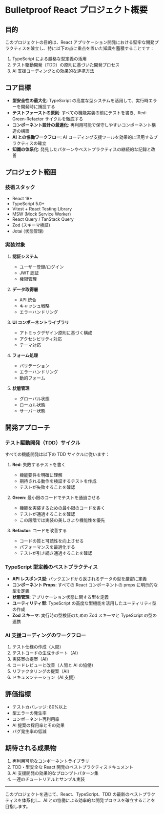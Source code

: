 # Bulletproof React プロジェクト概要

## 目的

このプロジェクトの目的は、React アプリケーション開発における堅牢な開発プラクティスを確立し、特に以下の点に重点を置いた知識を蓄積することです：

1. TypeScript による厳格な型定義の活用
2. テスト駆動開発（TDD）の原則に基づいた開発プロセス
3. AI 支援コーディングとの効果的な連携方法

## コア目標

- **型安全性の最大化**: TypeScript の高度な型システムを活用して、実行時エラーを開発時に捕捉する
- **テストファーストの原則**: すべての機能実装の前にテストを書き、Red-Green-Refactor サイクルを徹底する
- **コンポーネント設計の最適化**: 再利用可能で保守しやすいコンポーネント構造の構築
- **AI との協働ワークフロー**: AI コーディング支援ツールを効果的に活用するプラクティスの確立
- **知識の体系化**: 発見したパターンやベストプラクティスの継続的な記録と改善

## プロジェクト範囲

### 技術スタック

- React 18+
- TypeScript 5.0+
- Vitest + React Testing Library
- MSW (Mock Service Worker)
- React Query / TanStack Query
- Zod (スキーマ検証)
- Jotai (状態管理)

### 実装対象

1. **認証システム**

   - ユーザー登録/ログイン
   - JWT 認証
   - 権限管理

2. **データ取得層**

   - API 統合
   - キャッシュ戦略
   - エラーハンドリング

3. **UI コンポーネントライブラリ**

   - アトミックデザイン原則に基づく構成
   - アクセシビリティ対応
   - テーマ対応

4. **フォーム処理**

   - バリデーション
   - エラーハンドリング
   - 動的フォーム

5. **状態管理**
   - グローバル状態
   - ローカル状態
   - サーバー状態

## 開発アプローチ

### テスト駆動開発（TDD）サイクル

すべての機能開発は以下の TDD サイクルに従います：

1. **Red**: 失敗するテストを書く

   - 機能要件を明確に理解
   - 期待される動作を検証するテストを作成
   - テストが失敗することを確認

2. **Green**: 最小限のコードでテストを通過させる

   - 機能を実装するための最小限のコードを書く
   - テストが通過することを確認
   - この段階では実装の美しさより機能性を優先

3. **Refactor**: コードを改善する
   - コードの質と可読性を向上させる
   - パフォーマンスを最適化する
   - テストが引き続き通過することを確認

### TypeScript 型定義のベストプラクティス

- **API レスポンス型**: バックエンドから返されるデータの型を厳密に定義
- **コンポーネント Props**: すべての React コンポーネントの props に明示的な型を定義
- **状態管理**: アプリケーション状態に関する型を定義
- **ユーティリティ型**: TypeScript の高度な型機能を活用したユーティリティ型の作成
- **Zod スキーマ**: 実行時の型検証のための Zod スキーマと TypeScript の型の連携

### AI 支援コーディングのワークフロー

1. テスト仕様の作成（人間）
2. テストコードの生成サポート（AI）
3. 実装案の提案（AI）
4. コードレビューと改善（人間と AI の協働）
5. リファクタリングの提案（AI）
6. ドキュメンテーション（AI 支援）

## 評価指標

- テストカバレッジ: 80%以上
- 型エラーの発生率
- コンポーネント再利用率
- AI 提案の採用率とその効果
- バグ発生率の低減

## 期待される成果物

1. 再利用可能なコンポーネントライブラリ
2. TDD・型安全な React 開発のベストプラクティスドキュメント
3. AI 支援開発の効果的なプロンプトパターン集
4. 一連のチュートリアルとサンプル実装

---

このプロジェクトを通じて、React、TypeScript、TDD の最新のベストプラクティスを体系化し、AI との協働による効率的な開発プロセスを確立することを目指します。
